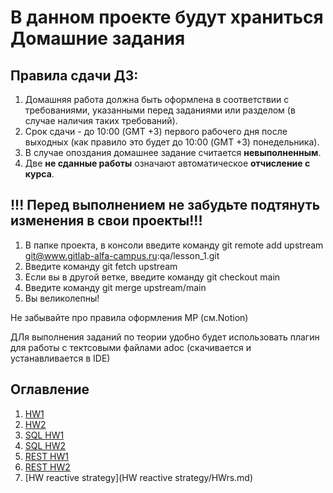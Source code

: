 # В данном проекте будут храниться Домашние задания

## Правила сдачи ДЗ:
1. Домашняя работа должна быть оформлена в соответствии с требованиями, указанными перед заданиями или разделом (в случае наличия таких требований).
2. Срок сдачи - до 10:00 (GMT +3) первого рабочего дня после выходных (как правило это будет до 10:00 (GMT +3) понедельника).
3. В случае опоздания домашнее задание считается **невыполненным**.
4. Две **не сданные работы** означают автоматическое **отчисление с курса**.

## !!! Перед выполнением не забудьте подтянуть изменения в свои проекты!!!
1. В папке проекта, в консоли введите команду
   git remote add upstream [git@www.gitlab-alfa-campus.ru](mailto:git@www.gitlab-alfa-campus.ru):qa/lesson_1.git
2. Введите команду git fetch upstream
3. Если вы в другой ветке, введите команду git checkout main
4. Введите команду git merge upstream/main
5. Вы великолепны!

Не забывайте про правила оформления МР (см.Notion)

ДЛя выполнения заданий по теории удобно будет использовать плагин для работы с тектсовыми файлами adoc (скачивается и устанавливается в IDE)

## Оглавление

1. [HW1](HW1/HW1.md)
2. [HW2](HW2/HW2.md)
3. [SQL HW1](HW3/SQL_Part1.md)
4. [SQL HW2](HW3/SQL_Part2.md)
5. [REST HW1](HW4/REST.md)
5. [REST HW2](HW4/POSTMAN_WS.md)
6. [HW reactive strategy](HW reactive strategy/HWrs.md)
